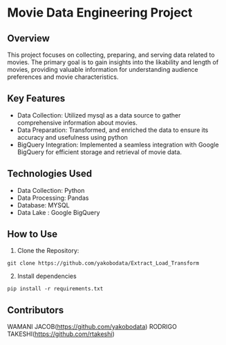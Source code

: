 # Movie Data Engineering Project
## Overview
This project focuses on collecting, preparing, and serving data related to movies. The primary goal is to gain insights into the likability and length of movies, providing valuable information for understanding audience preferences and movie characteristics.

## Key Features
- Data Collection: Utilized mysql as a  data source to gather comprehensive information about movies.
- Data Preparation:  Transformed, and enriched the data to ensure its accuracy and usefulness using python
- BigQuery Integration: Implemented a seamless integration with Google BigQuery for efficient storage and retrieval of movie data.


## Technologies Used
- Data Collection: Python
- Data Processing: Pandas
- Database: MYSQL
- Data Lake : Google BigQuery


## How to Use 
1. Clone the Repository:
```
git clone https://github.com/yakobodata/Extract_Load_Transform
```

2. Install dependencies
```
pip install -r requirements.txt
```

## Contributors
WAMANI JACOB(https://github.com/yakobodata)
RODRIGO TAKESHI(https://github.com/rtakeshi)
